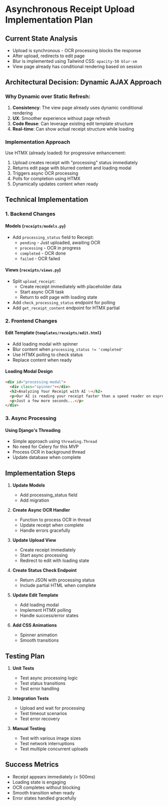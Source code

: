 # Asynchronous Receipt Upload Implementation Plan

## Current State Analysis
- Upload is synchronous - OCR processing blocks the response
- After upload, redirects to edit page
- Blur is implemented using Tailwind CSS: `opacity-50 blur-sm`
- View page already has conditional rendering based on session

## Architectural Decision: Dynamic AJAX Approach

### Why Dynamic over Static Refresh:
1. **Consistency**: The view page already uses dynamic conditional rendering
2. **UX**: Smoother experience without page refresh
3. **Code Reuse**: Can leverage existing edit template structure
4. **Real-time**: Can show actual receipt structure while loading

### Implementation Approach
Use HTMX (already loaded) for progressive enhancement:
1. Upload creates receipt with "processing" status immediately
2. Returns edit page with blurred content and loading modal
3. Triggers async OCR processing
4. Polls for completion using HTMX
5. Dynamically updates content when ready

## Technical Implementation

### 1. Backend Changes

#### Models (`receipts/models.py`)
- Add `processing_status` field to Receipt:
  - `pending` - Just uploaded, awaiting OCR
  - `processing` - OCR in progress
  - `completed` - OCR done
  - `failed` - OCR failed

#### Views (`receipts/views.py`)
- Split `upload_receipt`:
  - Create receipt immediately with placeholder data
  - Start async OCR task
  - Return to edit page with loading state
- Add `check_processing_status` endpoint for polling
- Add `get_receipt_content` endpoint for HTMX partial

### 2. Frontend Changes

#### Edit Template (`templates/receipts/edit.html`)
- Add loading modal with spinner
- Blur content when `processing_status != 'completed'`
- Use HTMX polling to check status
- Replace content when ready

#### Loading Modal Design
```html
<div id="processing-modal">
  <div class="spinner"></div>
  <h2>Analyzing Your Receipt with AI ✨</h2>
  <p>Our AI is reading your receipt faster than a speed reader on espresso!</p>
  <p>Just a few more seconds...</p>
</div>
```

### 3. Async Processing

#### Using Django's Threading
- Simple approach using `threading.Thread`
- No need for Celery for this MVP
- Process OCR in background thread
- Update database when complete

## Implementation Steps

1. **Update Models**
   - Add processing_status field
   - Add migration

2. **Create Async OCR Handler**
   - Function to process OCR in thread
   - Update receipt when complete
   - Handle errors gracefully

3. **Update Upload View**
   - Create receipt immediately
   - Start async processing
   - Redirect to edit with loading state

4. **Create Status Check Endpoint**
   - Return JSON with processing status
   - Include partial HTML when complete

5. **Update Edit Template**
   - Add loading modal
   - Implement HTMX polling
   - Handle success/error states

6. **Add CSS Animations**
   - Spinner animation
   - Smooth transitions

## Testing Plan

1. **Unit Tests**
   - Test async processing logic
   - Test status transitions
   - Test error handling

2. **Integration Tests**
   - Upload and wait for processing
   - Test timeout scenarios
   - Test error recovery

3. **Manual Testing**
   - Test with various image sizes
   - Test network interruptions
   - Test multiple concurrent uploads

## Success Metrics
- Receipt appears immediately (< 500ms)
- Loading state is engaging
- OCR completes without blocking
- Smooth transition when ready
- Error states handled gracefully